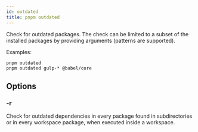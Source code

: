 ```yaml
---
id: outdated
title: pnpm outdated
---
```


Check for outdated packages. The check can be limited to a subset of the installed
packages by providing arguments (patterns are supported).

Examples:

```
pnpm outdated
pnpm outdated gulp-* @babel/core
```

## Options

### -r

Check for outdated dependencies in every package found in subdirectories
or in every workspace package, when executed inside a workspace.
